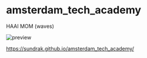 # amsterdam_tech_academy

HAAI MOM (waves)

![preview](https://sundrak.github.io/amsterdam_tech_academy/screenshot.png)

https://sundrak.github.io/amsterdam_tech_academy/
